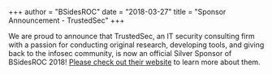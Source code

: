+++
author = "BSidesROC"
date = "2018-03-27"
title = "Sponsor Announcement - TrustedSec"
+++

We are proud to announce that TrustedSec, an IT security consulting firm with a passion for conducting original research, developing tools, and giving back to the infosec community, is now an official Silver Sponsor of BSidesROC 2018!  [Please check out their website](https://www.trustedsec.com/) to learn more about them.
